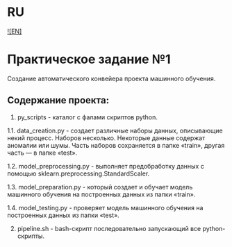 # RU
[![EN]](./readme.md)

# Практическое задание №1

Создание автоматического конвейера проекта машинного обучения.

## Содержание проекта:

1. py_scripts - каталог с фалами скриптов python.

1.1. data_creation.py - создает различные наборы данных, описывающие некий процесс. Наборов несколько. Некоторые данные содержат аномалии или шумы. Часть наборов сохраняется в папке «train», другая часть — в папке «test».

1.2. model_preprocessing.py - выполняет предобработку данных с помощью sklearn.preprocessing.StandardScaler.

1.3. model_preparation.py - который создает и обучает модель машинного обучения на построенных данных из папки «train».

1.4. model_testing.py - проверяет модель машинного обучения на построенных данных из папки «test».

2. pipeline.sh - bash-скрипт последовательно запускающий все python-скрипты.
